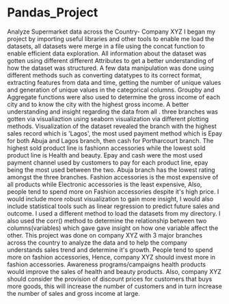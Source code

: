 # Pandas_Project
Analyze Supermarket data across the Country- Company XYZ
I began my project by importing useful libraries and other tools to enable me load the datasets, all datasets were merge in a file using the concat function to enable efficient data exploration. All information about the dataset was gotten using different different Attributes to get a better understanding of how the dataset was structured. A few data manipulation was done using different methods such as converting datatypes to its correct format, extracting features from data and time, getting the number of unique values and generation of unique values in the categorical columns. Groupby and Aggregate functions were also used to determine the gross income of each city and to know the city with the highest gross income. A better understanding and insight regarding the data from all . three branches was gotten via visualiaztion using seaborn visualization via different plotting methods.
Visualization of the dataset revealed the branch with the highest sales record which is 'Lagos', the most used payment method which is Epay for both Abuja and Lagos branch, then cash for Portharcourt branch. The highest sold product line is fashionn accessories while the lowest sold product line is Health and beauty. Epay and cash were the most used payment channel used by customers to pay for each product line, epay being the most used between the two. Abuja branch has the lowest rating amongst the three branches. Fashion accessories is the most expensive of all products while Electronic accessories is the least expensive, Also, people tend to spend more on Fashion accessories despite it's high price.
I would include more robust visualization to gain more insight, I would also include statistical tools such as linear regression to predict future sales and outcome.
I used a different method to load the datasets from my directory. I  also used the corr() method to determine the relationship between two columns(variables) which gave gave insight on how one variable affect the other.
This project was done on company XYZ with 3 major branches across the country to analyze the data and to help the company understands sales trend and determine it's growth. People tend to spend more on fashion accessories, Hence, company XYZ should invest more in fashion accessories. Awareness programs/campaigns health products would improve the sales of health and beauty products. Also, company XYZ should consider the provision of discount prices for customers that buys more goods, this will increase the number of customers and in turn increase the number of sales and gross income at large.
